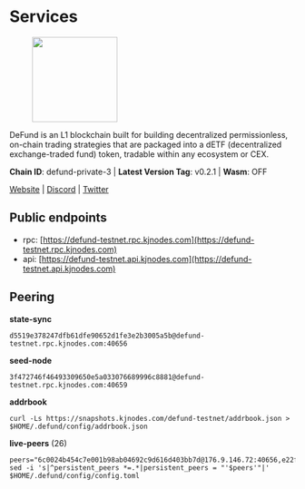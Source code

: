 # Services

<figure><img src="https://raw.githubusercontent.com/kj89/testnet_manuals/main/pingpub/logos/defund.png" width="150" alt=""><figcaption></figcaption></figure>

DeFund is an L1 blockchain built for building decentralized permissionless,  on-chain trading strategies that are packaged into a dETF (decentralized  exchange-traded fund) token, tradable within any ecosystem or CEX.

**Chain ID**: defund-private-3 | **Latest Version Tag**: v0.2.1 | **Wasm**: OFF

[Website](https://www.defund.app) | [Discord](https://discord.gg/FV26pRPZ3P) | [Twitter](https://twitter.com/defund_finance)


## Public endpoints

* rpc: [https://defund-testnet.rpc.kjnodes.com](https://defund-testnet.rpc.kjnodes.com)
* api: [https://defund-testnet.api.kjnodes.com](https://defund-testnet.api.kjnodes.com)

## Peering

**state-sync**

```
d5519e378247dfb61dfe90652d1fe3e2b3005a5b@defund-testnet.rpc.kjnodes.com:40656
```

**seed-node**

```
3f472746f46493309650e5a033076689996c8881@defund-testnet.rpc.kjnodes.com:40659
```

**addrbook**
```
curl -Ls https://snapshots.kjnodes.com/defund-testnet/addrbook.json > $HOME/.defund/config/addrbook.json
```

**live-peers** (26)
```
peers="6c0024b454c7e001b98ab04692c9d616d403bb7d@176.9.146.72:40656,e22fa947cb931de73fa6b4ce58d3759dbd1c0129@164.68.103.176:26656,f329bee02e530e05a8937887c8ea4e75851281f1@194.180.176.126:26656,b32e6619a1c7998519d2d38828e34ace7b773852@65.109.84.250:36656,c734239cb2a4a59e69de4fc52a9c4aca57285391@199.175.98.107:26656,f5c51a2c40257da4524776717f91590ccad593ec@176.124.221.134:26656,58d46050cf77065d27e9526a7e93c8f814cc036a@194.146.13.185:26656,20151f8b15d6f3ad670f5bfc1c747de72e96fb3f@194.180.176.128:26656,d368e8fc76143f89e53f0997fd5dfef32129168c@109.110.63.204:26656,34caa18dc803a7c1c5da380f85f18bbf6e2e6126@162.55.33.123:26656,e199e4d17120559bc34357d72f6595cbcd4d5cd4@173.212.216.232:26656,a713c7dbfbcf0704f591bcc07d1f116303c44b27@45.87.0.238:26656,ad35b87df11c37b5f66931cd86c5dc2853aabae2@95.216.69.88:36656,6854d36513081c77a24987ab66a436e29e3e5cfa@65.21.131.215:26576,7ca31e50d5509104ea481869bcbe91e6883fe9d0@135.181.150.198:36656,c3643415250344482ed22520e06770cdddccf5f1@185.202.223.158:26656,4d3b782ab389525370f53d40e970b1362bc92106@185.182.186.202:26656,219c417bd9de04c60f730abd4769e981f10c083b@109.123.249.191:26656,b9a22be1f13a4ed99de4ecdd4c9e2a9e4711c2ac@45.147.199.190:26656,9dd945f369a7aa1946e007d9547b364e69da7db8@185.192.96.140:26656,95d487c4f51295c4cd799cc7fe53d23ea7298bdf@206.246.71.251:46656,edabbcbfb21c488be785f0925b0060c717440bad@92.119.112.229:26656,a78c5a1fa7b12eef729fa3dec3b7c3b073552664@45.147.199.191:26656,3c838e2b140d36e08c406884ab75119c016c7938@159.69.217.0:18656,67742399a48abc97c7eef61b1a60b96c720122c2@45.147.199.180:26656,d5519e378247dfb61dfe90652d1fe3e2b3005a5b@65.109.68.190:40656"
sed -i 's|^persistent_peers *=.*|persistent_peers = "'$peers'"|' $HOME/.defund/config/config.toml
```
